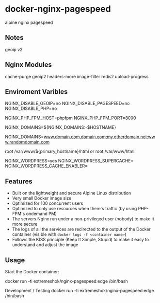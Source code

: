 # docker-nginx-pagespeed
alpine nginx pagespeed

## Notes
geoip v2

## Nginx Modules
cache-purge
geoip2
headers-more
image-filter
redis2
upload-progress


## Enviroment Varibles

NGINX_DISABLE_GEOIP=no
NGINX_DISABLE_PAGESPEED=no
NGINX_DISABLE_PHP=no

NGINX_PHP_FPM_HOST=phpfpm
NGINX_PHP_FPM_PORT=8000

NGINX_DOMAINS=${NGINX_DOMAINS:-$HOSTNAME}

NGINX_DOMAINS=www.domain.com,domain.com;my.otherdomain.net;www.randomdomain.com

root /var/www/${primary_hostname}/html or root /var/www/html

NGINX_WORDPRESS=yes
NGINX_WORDPRESS_SUPERCACHE=
NGINX_WORDPRESS_CACHE_ENABLER=


## Features

* Built on the lightweight and secure Alpine Linux distribution
* Very small Docker image size
* Optimized for 100 concurrent users
* Optimized to only use resources when there's traffic (by using PHP-FPM's ondemand PM)
* The servers Nginx run under a non-privileged user (nobody) to make it more secure
* The logs of all the services are redirected to the output of the Docker container (visible with `docker logs -f <container name>`)
* Follows the KISS principle (Keep It Simple, Stupid) to make it easy to understand and adjust the image


## Usage

Start the Docker container:

docker run -ti extremeshok/nginx-pagespeed:edge /bin/bash

Development / Testing
docker run -ti extremeshok/nginx-pagespeed:edge /bin/bash
